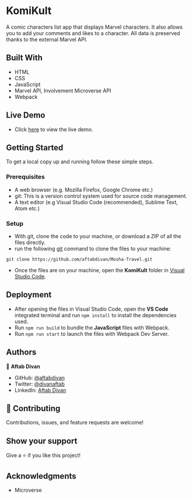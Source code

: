 # KomiKult
A comic characters list app that displays Marvel characters. It also allows you to add your comments and likes to a character. All data is preserved thanks to the external Marvel API.

## Built With
- HTML
- CSS
- JavaScript
- Marvel API, Involvement Microverse API
- Webpack 

## Live Demo
- Click [here](https://aftabdivan.github.io/Mosha-Travel/) to view the live demo.

## Getting Started
To get a local copy up and running follow these simple steps.

### Prerequisites
- A web browser (e.g. Mozilla Firefox, Google Chrome etc.)
- git: This is a version control system used for source code management.
- A text editor (e.g Visual Studio Code (recommended), Sublime Text, Atom etc.)

### Setup
- With git, clone the code to your machine, or download a ZIP of all the files directly.
- run the following [git](https://git-scm.com/) command to clone the files to your machine:
```
git clone https://github.com/aftabdivan/Mosha-Travel.git
```
- Once the files are on your machine, open the **KomiKult** folder in [Visual Studio Code](https://code.visualstudio.com/download).

## Deployment
- After opening the files in Visual Studio Code, open the **VS Code** integrated terminal and run ``` npm install ``` to install the dependencies used.
- Run ``` npm run build ``` to bundle the **JavaScript** files with Webpack.
- Run ``` npm run start ``` to launch the files with Webpack Dev Server.

## Authors
👤 **Aftab Divan**
- GitHub: [@aftabdivan](https://github.com/aftabdivan)
- Twitter: [@divanaftab](https://twitter.com/divanaftab)
- LinkedIn: [Aftab Divan](https://www.linkedin.com/in/aftab-divan-39b9041bb)

## 🤝 Contributing
Contributions, issues, and feature requests are welcome!

## Show your support
Give a ⭐️ if you like this project!

## Acknowledgments
- Microverse
